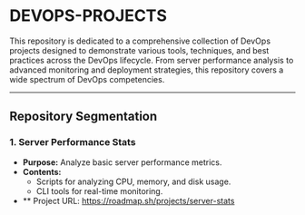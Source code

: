 # DEVOPS-PROJECTS

This repository is dedicated to a comprehensive collection of DevOps projects designed to demonstrate various tools, techniques, and best practices across the DevOps lifecycle. From server performance analysis to advanced monitoring and deployment strategies, this repository covers a wide spectrum of DevOps competencies.

---

## Repository Segmentation

### 1. **Server Performance Stats**
   - **Purpose:** Analyze basic server performance metrics.
   - **Contents:**
     - Scripts for analyzing CPU, memory, and disk usage.
     - CLI tools for real-time monitoring.
   - ** Project URL: https://roadmap.sh/projects/server-stats

